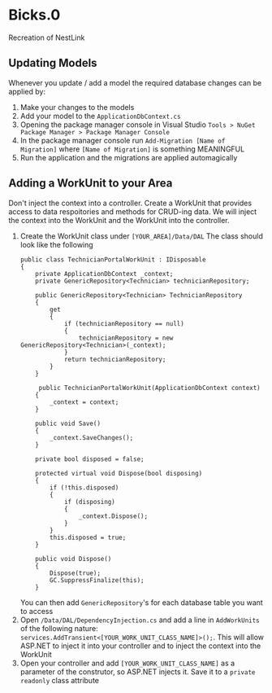 # Bicks.0
Recreation of NestLink

## Updating Models
Whenever you update / add a model the required database changes can be applied by:

1. Make your changes to the models
2. Add your model to the `ApplicationDbContext.cs`
3. Opening the package manager console in Visual Studio `Tools > NuGet Package Manager > Package Manager Console`
4. In the package manager console run `Add-Migration [Name of Migration]` where `[Name of Migration]` is something MEANINGFUL
5. Run the application and the migrations are applied automagically

## Adding a WorkUnit to your Area
Don't inject the context into a controller. Create a WorkUnit that provides access to data respoitories and methods for CRUD-ing data. We will inject the context into the WorkUnit and the WorkUnit into the controller.

1. Create the WorkUnit class under `[YOUR_AREA]/Data/DAL`
	The class should look like the following
	```
	public class TechnicianPortalWorkUnit : IDisposable
    {
        private ApplicationDbContext _context;
        private GenericRepository<Technician> technicianRepository;

        public GenericRepository<Technician> TechnicianRepository
        {
            get
            {
                if (technicianRepository == null)
                {
                    technicianRepository = new GenericRepository<Technician>(_context);
                }
                return technicianRepository;
            }
        }

         public TechnicianPortalWorkUnit(ApplicationDbContext context)
        {
            _context = context;
        }

        public void Save()
        {
            _context.SaveChanges();
        }

        private bool disposed = false;

        protected virtual void Dispose(bool disposing)
        {
            if (!this.disposed)
            {
                if (disposing)
                {
                    _context.Dispose();
                }
            }
            this.disposed = true;
        }

        public void Dispose()
        {
            Dispose(true);
            GC.SuppressFinalize(this);
        }
	```
    You can then add `GenericRepository`'s for each database table you want to access
2. Open `/Data/DAL/DependencyInjection.cs` and add a line in `AddWorkUnits` of the following nature: `services.AddTransient<[YOUR_WORK_UNIT_CLASS_NAME]>();`. This will allow ASP.NET to inject it into your controller and to inject the context into the WorkUnit
3. Open your controller and add `[YOUR_WORK_UNIT_CLASS_NAME]` as a parameter of the construtor, so ASP.NET injects it. Save it to a `private readonly` class attribute